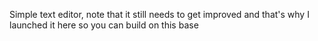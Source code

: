 Simple text editor, note that it still needs to get improved and that's why I launched it here so you can build on this base

